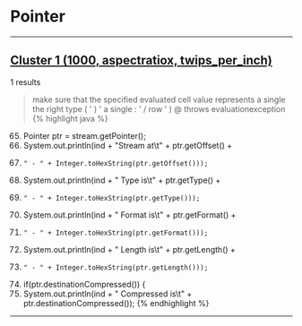 # Pointer

***

## [Cluster 1 (1000, aspectratiox, twips_per_inch)](./1)
1 results
> make sure that the specified evaluated cell value represents a single the right type ( ' ) ' a single : ' / row ' ) @ throws evaluationexception 
{% highlight java %}
65. Pointer ptr = stream.getPointer();
66. System.out.println(ind + "Stream at\t" + ptr.getOffset() +
67.     " - " + Integer.toHexString(ptr.getOffset()));
68. System.out.println(ind + "  Type is\t" + ptr.getType() +
69.     " - " + Integer.toHexString(ptr.getType()));
70. System.out.println(ind + "  Format is\t" + ptr.getFormat() +
71.     " - " + Integer.toHexString(ptr.getFormat()));
72. System.out.println(ind + "  Length is\t" + ptr.getLength() +
73.     " - " + Integer.toHexString(ptr.getLength()));
74. if(ptr.destinationCompressed()) {
79. System.out.println(ind + "  Compressed is\t" + ptr.destinationCompressed());
{% endhighlight %}

***

